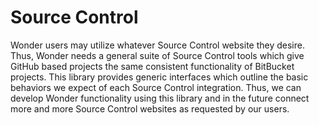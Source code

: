 # Source Control

Wonder users may utilize whatever Source Control website they desire. Thus, Wonder needs
a general suite of Source Control tools which give GitHub based projects the same consistent
functionality of BitBucket projects. This library provides generic interfaces which outline
the basic behaviors we expect of each Source Control integration. Thus, we can develop
Wonder functionality using this library and in the future connect more and more Source
Control websites as requested by our users.
